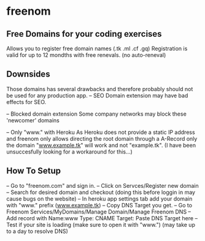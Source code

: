 # freenom


## Free Domains for your coding exercises
Allows you to register free domain names (.tk .ml .cf .gq) 
Registration is valid for up to 12 mondths with free renevals. (no auto-reneval)


## Downsides
Those domains has several drawbacks and therefore probably should not be used for any production app.
– SEO
Domain extension may have bad effects for SEO.

– Blocked domain extension
Some company networks may block these 'newcomer' domains

– Only "www." with Heroku
As Heroku does not provide a static IP address and freenom only allows directing the root domain through a A-Record only the domain "www.example.tk" will work and not "example.tk". (I have been unsuccesfully looking for a workaround for this...)


## How To Setup
– Go to "freenom.com" and sign in.
– Click on Servces/Register new domain
– Search for desired domain and checkout (doing this before loggin in may cause bugs on the website)
– In heroku app settings tab add your domain with "www." prefix (www.example.tk)
– Copy DNS Target you get.
– Go to Freenom Services/MyDomains/Manage Domain/Manage Freenom DNS
– Add record with 
Name:www
Type: CNAME
Target: Paste DNS Target here
– Test if your site is loading (make sure to open it with "www.") (may take up to a day to resolve DNS)
